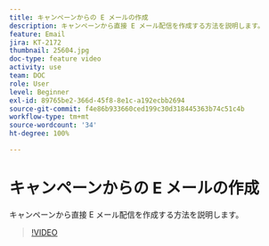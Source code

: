 ```yaml
---
title: キャンペーンからの E メールの作成
description: キャンペーンから直接 E メール配信を作成する方法を説明します。
feature: Email
jira: KT-2172
thumbnail: 25604.jpg
doc-type: feature video
activity: use
team: DOC
role: User
level: Beginner
exl-id: 89765be2-366d-45f8-8e1c-a192ecbb2694
source-git-commit: f4e86b933660ced199c30d318445363b74c51c4b
workflow-type: tm+mt
source-wordcount: '34'
ht-degree: 100%

---
```


# キャンペーンからの E メールの作成

キャンペーンから直接 E メール配信を作成する方法を説明します。

>[!VIDEO](https://video.tv.adobe.com/v/25604?quality=12&learn=on)

